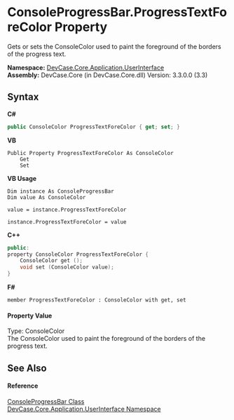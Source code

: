 # ConsoleProgressBar.ProgressTextForeColor Property 
 

Gets or sets the ConsoleColor used to paint the foreground of the borders of the progress text.

**Namespace:**&nbsp;<a href="N_DevCase_Core_Application_UserInterface">DevCase.Core.Application.UserInterface</a><br />**Assembly:**&nbsp;DevCase.Core (in DevCase.Core.dll) Version: 3.3.0.0 (3.3)

## Syntax

**C#**<br />
``` C#
public ConsoleColor ProgressTextForeColor { get; set; }
```

**VB**<br />
``` VB
Public Property ProgressTextForeColor As ConsoleColor
	Get
	Set
```

**VB Usage**<br />
``` VB Usage
Dim instance As ConsoleProgressBar
Dim value As ConsoleColor

value = instance.ProgressTextForeColor

instance.ProgressTextForeColor = value
```

**C++**<br />
``` C++
public:
property ConsoleColor ProgressTextForeColor {
	ConsoleColor get ();
	void set (ConsoleColor value);
}
```

**F#**<br />
``` F#
member ProgressTextForeColor : ConsoleColor with get, set

```


#### Property Value
Type: ConsoleColor<br />The ConsoleColor used to paint the foreground of the borders of the progress text.

## See Also


#### Reference
<a href="T_DevCase_Core_Application_UserInterface_ConsoleProgressBar">ConsoleProgressBar Class</a><br /><a href="N_DevCase_Core_Application_UserInterface">DevCase.Core.Application.UserInterface Namespace</a><br />